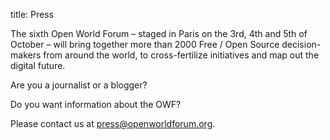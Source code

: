 title: Press

The sixth Open World Forum – staged in Paris on the 3rd, 4th and 5th of October – will bring together more than 2000 Free / Open Source decision-makers from around the world, to cross-fertilize initiatives and map out the digital future.

Are you a journalist or a blogger?

Do you want information about the OWF?

Please contact us at  [press@openworldforum.org][4].

 [4]: mailto:press%40openworldforum.org
